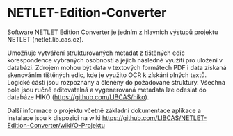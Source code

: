 # NETLET-Edition-Converter

Software NETLET Edition Converter je jedním z hlavních výstupů projektu NETLET (netlet.lib.cas.cz).

Umožňuje vytváření strukturovaných metadat z tištěných edic korespondence vybraných osobností a jejich následné využití pro uložení v databázi. Zdrojem mohou být data v textových formátech PDF i data získaná skenováním tištěných edic, kde je využito OCR k získání plných textů. Logické části jsou rozpoznány a členěny do požadované struktury. Všechna pole jsou ručně editovatelná a vygenerovaná metadata lze odeslat do databáze HIKO (https://github.com/LIBCAS/hiko).

Další informace o projektu včetně základní dokumentace aplikace a instalace jsou k dispozici na wiki https://github.com/LIBCAS/NETLET-Edition-Converter/wiki/O-Projektu
